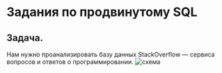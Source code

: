 # Задания по продвинутому SQL
## Задача.
Нам нужно проанализировать базу данных StackOverflow — сервиса вопросов и ответов о программировании.
![схема](https://github.com/AlexPERPY/yandex_practicum_Alex/blob/main/sql_advanced.png)

